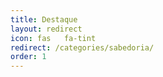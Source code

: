 ```yaml
---
title: Destaque
layout: redirect
icon: fas   fa-tint
redirect: /categories/sabedoria/
order: 1
---
```

